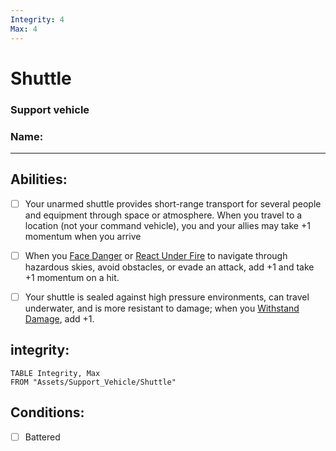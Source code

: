```yaml
---
Integrity: 4
Max: 4
---
```

# Shuttle
### Support vehicle
### Name:
<hr>


## Abilities:
- [ ] Your unarmed shuttle provides short-range transport for several people and equipment through space or atmosphere. When you travel to a location (not your command vehicle), you and your allies may take +1 momentum when you arrive

- [ ] When you [Face Danger](40_Mechanics/Moves/Adventure/Face_Danger.md) or [React Under Fire](React_Under_Fire.md) to navigate through hazardous skies, avoid obstacles, or evade an attack, add +1 and take +1 momentum on a hit.

- [ ] Your shuttle is sealed against high pressure environments, can travel underwater, and is more resistant to damage; when you [Withstand Damage](Withstand_Damage.md), add +1.

## integrity:
```dataview
TABLE Integrity, Max
FROM "Assets/Support_Vehicle/Shuttle"
```
## Conditions:
- [ ] Battered
